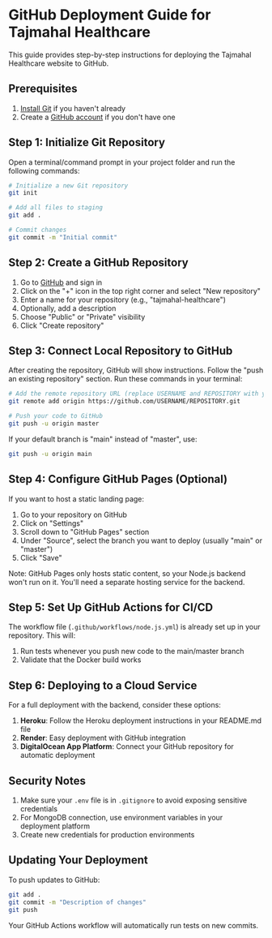 # GitHub Deployment Guide for Tajmahal Healthcare

This guide provides step-by-step instructions for deploying the Tajmahal Healthcare website to GitHub.

## Prerequisites

1. [Install Git](https://git-scm.com/downloads) if you haven't already
2. Create a [GitHub account](https://github.com/join) if you don't have one

## Step 1: Initialize Git Repository

Open a terminal/command prompt in your project folder and run the following commands:

```bash
# Initialize a new Git repository
git init

# Add all files to staging
git add .

# Commit changes
git commit -m "Initial commit"
```

## Step 2: Create a GitHub Repository

1. Go to [GitHub](https://github.com) and sign in
2. Click on the "+" icon in the top right corner and select "New repository"
3. Enter a name for your repository (e.g., "tajmahal-healthcare")
4. Optionally, add a description
5. Choose "Public" or "Private" visibility
6. Click "Create repository"

## Step 3: Connect Local Repository to GitHub

After creating the repository, GitHub will show instructions. Follow the "push an existing repository" section. Run these commands in your terminal:

```bash
# Add the remote repository URL (replace USERNAME and REPOSITORY with your GitHub username and repository name)
git remote add origin https://github.com/USERNAME/REPOSITORY.git

# Push your code to GitHub
git push -u origin master
```

If your default branch is "main" instead of "master", use:

```bash
git push -u origin main
```

## Step 4: Configure GitHub Pages (Optional)

If you want to host a static landing page:

1. Go to your repository on GitHub
2. Click on "Settings"
3. Scroll down to "GitHub Pages" section
4. Under "Source", select the branch you want to deploy (usually "main" or "master")
5. Click "Save"

Note: GitHub Pages only hosts static content, so your Node.js backend won't run on it. You'll need a separate hosting service for the backend.

## Step 5: Set Up GitHub Actions for CI/CD

The workflow file (`.github/workflows/node.js.yml`) is already set up in your repository. This will:

1. Run tests whenever you push new code to the main/master branch
2. Validate that the Docker build works

## Step 6: Deploying to a Cloud Service

For a full deployment with the backend, consider these options:

1. **Heroku**: Follow the Heroku deployment instructions in your README.md file
2. **Render**: Easy deployment with GitHub integration
3. **DigitalOcean App Platform**: Connect your GitHub repository for automatic deployment

## Security Notes

1. Make sure your `.env` file is in `.gitignore` to avoid exposing sensitive credentials
2. For MongoDB connection, use environment variables in your deployment platform
3. Create new credentials for production environments

## Updating Your Deployment

To push updates to GitHub:

```bash
git add .
git commit -m "Description of changes"
git push
```

Your GitHub Actions workflow will automatically run tests on new commits. 